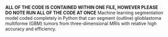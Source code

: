 **ALL OF THE CODE IS CONTAINED WITHIN ONE FILE, HOWEVER PLEASE DO NOTE RUN ALL OF THE CODE AT ONCE**
Machine learning segmentation model coded completely in Python that can segment (outline) glioblastoma multiforme (GBM) tumors from three-dimensional MRIs with relative high accuracy and efficiency.
